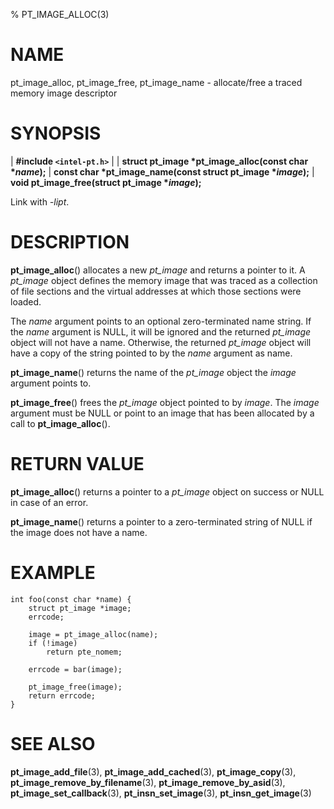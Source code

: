 % PT_IMAGE_ALLOC(3)

<!---
 ! Copyright (c) 2015-2020, Intel Corporation
 !
 ! Redistribution and use in source and binary forms, with or without
 ! modification, are permitted provided that the following conditions are met:
 !
 !  * Redistributions of source code must retain the above copyright notice,
 !    this list of conditions and the following disclaimer.
 !  * Redistributions in binary form must reproduce the above copyright notice,
 !    this list of conditions and the following disclaimer in the documentation
 !    and/or other materials provided with the distribution.
 !  * Neither the name of Intel Corporation nor the names of its contributors
 !    may be used to endorse or promote products derived from this software
 !    without specific prior written permission.
 !
 ! THIS SOFTWARE IS PROVIDED BY THE COPYRIGHT HOLDERS AND CONTRIBUTORS "AS IS"
 ! AND ANY EXPRESS OR IMPLIED WARRANTIES, INCLUDING, BUT NOT LIMITED TO, THE
 ! IMPLIED WARRANTIES OF MERCHANTABILITY AND FITNESS FOR A PARTICULAR PURPOSE
 ! ARE DISCLAIMED. IN NO EVENT SHALL THE COPYRIGHT OWNER OR CONTRIBUTORS BE
 ! LIABLE FOR ANY DIRECT, INDIRECT, INCIDENTAL, SPECIAL, EXEMPLARY, OR
 ! CONSEQUENTIAL DAMAGES (INCLUDING, BUT NOT LIMITED TO, PROCUREMENT OF
 ! SUBSTITUTE GOODS OR SERVICES; LOSS OF USE, DATA, OR PROFITS; OR BUSINESS
 ! INTERRUPTION) HOWEVER CAUSED AND ON ANY THEORY OF LIABILITY, WHETHER IN
 ! CONTRACT, STRICT LIABILITY, OR TORT (INCLUDING NEGLIGENCE OR OTHERWISE)
 ! ARISING IN ANY WAY OUT OF THE USE OF THIS SOFTWARE, EVEN IF ADVISED OF THE
 ! POSSIBILITY OF SUCH DAMAGE.
 !-->

# NAME

pt_image_alloc, pt_image_free, pt_image_name - allocate/free a traced memory
image descriptor


# SYNOPSIS

| **\#include `<intel-pt.h>`**
|
| **struct pt_image \*pt_image_alloc(const char \**name*);**
| **const char \*pt_image_name(const struct pt_image \**image*);**
| **void pt_image_free(struct pt_image \**image*);**

Link with *-lipt*.


# DESCRIPTION

**pt_image_alloc**() allocates a new *pt_image* and returns a pointer to it.  A
*pt_image* object defines the memory image that was traced as a collection of
file sections and the virtual addresses at which those sections were loaded.

The *name* argument points to an optional zero-terminated name string.  If the
*name* argument is NULL, it will be ignored and the returned *pt_image* object
will not have a name.  Otherwise, the returned *pt_image* object will have a
copy of the string pointed to by the *name* argument as name.

**pt_image_name**() returns the name of the *pt_image* object the *image*
argument points to.

**pt_image_free**() frees the *pt_image* object pointed to by *image*.  The
*image* argument must be NULL or point to an image that has been allocated by a
call to **pt_image_alloc**().


# RETURN VALUE

**pt_image_alloc**() returns a pointer to a *pt_image* object on success or NULL
in case of an error.

**pt_image_name**() returns a pointer to a zero-terminated string of NULL if the
image does not have a name.


# EXAMPLE

~~~{.c}
int foo(const char *name) {
	struct pt_image *image;
	errcode;

	image = pt_image_alloc(name);
	if (!image)
		return pte_nomem;

	errcode = bar(image);

	pt_image_free(image);
	return errcode;
}
~~~


# SEE ALSO

**pt_image_add_file**(3), **pt_image_add_cached**(3), **pt_image_copy**(3),
**pt_image_remove_by_filename**(3), **pt_image_remove_by_asid**(3),
**pt_image_set_callback**(3), **pt_insn_set_image**(3), **pt_insn_get_image**(3)
